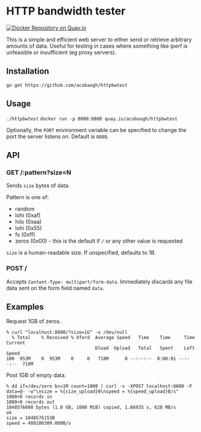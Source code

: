 # HTTP bandwidth tester

[![Docker Repository on Quay.io](https://quay.io/repository/acobaugh/httpbwtest/status "Docker Repository on Quay.io")](https://quay.io/repository/acobaugh/httpbwtest)

This is a simple and efficient web server to either send or retrieve arbitrary amounts of data. Useful for testing in cases where something like iperf is unfeasible or insufficient (eg proxy servers).

## Installation

```go get https://github.com/acobaugh/httpbwtest```

## Usage

```./httpbwtest```
```docker run -p 8080:8080 quay.io/acobaugh/httpbwtest```

Optionally, the `PORT` environment variable can be specified to change the port the server listens on. Default is `8080`.

## API

### GET /:pattern?size=N

Sends `size` bytes of data.

Pattern is one of:

* random
* lohi (0xaf)
* hilo (0xaa)
* lohi (0x55)
* fs (0xff)
* zeros (0x00) - this is the default if `/` or any other value is requested

`size` is a human-readable size. If unspecified, defaults to 1B.

### POST /

Accepts `Content-Type: multipart/form-data`. Immediately discards any file data sent on the form field named `data`.

## Examples

Request 1GB of zeros.
```
% curl "localhost:8080/?size=1G" -o /dev/null
  % Total    % Received % Xferd  Average Speed   Time    Time     Time  Current
                                 Dload  Upload   Total   Spent    Left  Speed
100  953M    0  953M    0     0   718M      0 --:--:--  0:00:01 --:--:--  718M
```

Post 1GB of empty data.
```
% dd if=/dev/zero bs=1M count=1000 | curl -s -XPOST localhost:8080 -F data=@- -w"\nsize = %{size_upload}B\nspeed = %{speed_upload}B/s"
1000+0 records in
1000+0 records out
1048576000 bytes (1.0 GB, 1000 MiB) copied, 1.66935 s, 628 MB/s
ok
size = 1048576153B
speed = 409280309.000B/s
```
